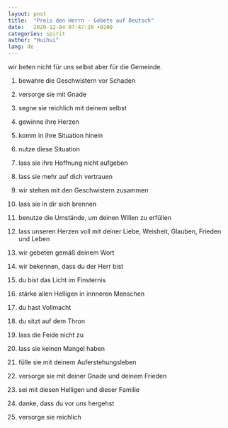 ```yaml
---
layout: post
title:  "Preis den Herrn - Gebete auf Deutsch"
date:   2020-12-04 07:47:20 +0200
categories: spirit
author: "Huihui"
lang: de
---
```


wir beten nicht für uns selbst aber für die Gemeinde. 

1. bewahre die Geschwistern vor Schaden

2. versorge sie mit Gnade

3. segne sie reichlich mit deinem selbst

4. gewinne ihre Herzen

5. komm in ihre Situation hinein

6. nutze diese Situation

7. lass sie ihre Hoffnung nicht aufgeben

8. lass sie mehr auf dich vertrauen

9. wir stehen mit den Geschwistern zusammen

10. lass sie in dir sich brennen

11. benutze die Umstände, um deinen Willen zu erfüllen

12. lass unseren Herzen voll mit deiner Liebe, Weisheit, Glauben, Frieden und Leben

13. wir gebeten gemäß deinem Wort

14. wir bekennen, dass du der Herr bist

15. du bist das Licht im Finsternis

16. stärke allen Helligen in innneren Menschen

17. du hast Vollmacht

18. du sitzt auf dem Thron

19. lass die Feide nicht zu

20. lass sie keinen Mangel haben

21. fülle sie mit deinem Auferstehungsleben

22. versorge sie mit deiner Gnade und deinem Frieden

23. sei mit diesen Helligen und dieser Familie

24. danke, dass du vor uns hergehst

25. versorge sie reichlich